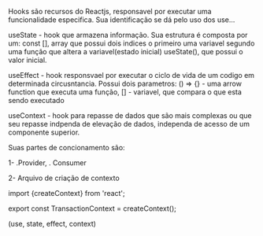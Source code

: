 Hooks são recursos do Reactjs, responsavel por executar uma
funcionalidade especifica. Sua identificação se dá pelo uso
dos use...

useState - hook que armazena informação. Sua estrutura é composta
por um: 
const [], array que possui dois indices o primeiro uma variavel
segundo uma função que altera a variavel(estado inicial)
useState(), que possui o valor inicial.

useEffect - hook responsvael por executar o ciclo de vida de um
codigo em determinada circusntancia. Possui dois parametros:
() => {} - uma arrow function que executa uma função,
[] - variavel, que compara o que esta sendo executado

useContext - hook para repasse de dados que são mais complexas ou
que seu repasse indpenda de elevação de dados, independa de acesso
de um componente superior.

Suas partes de concionamento são:

1- .Provider, . Consumer

2- Arquivo de criação de contexto

import {createContext} from 'react';

export const TransactionContext = createContext();


(use, state, effect, context)
